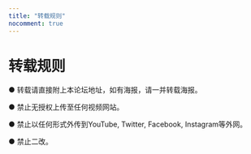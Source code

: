 ```yaml
---
title: "转载规则"
nocomment: true
---
```


# 转载规则

● 转载请直接附上本论坛地址，如有海报，请一并转载海报。

● 禁止无授权上传至任何视频网站。

● 禁止以任何形式外传到YouTube, Twitter, Facebook, Instagram等外网。

● 禁止二改。
